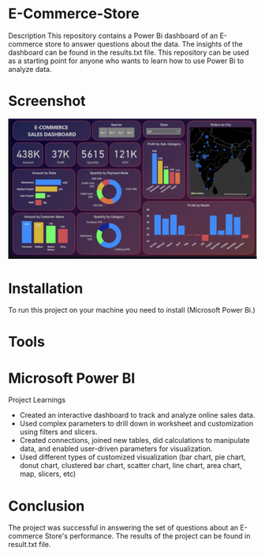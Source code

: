 # E-Commerce-Store

Description
This repository contains a Power Bi dashboard of an E-commerce store to answer questions about the data. The insights of the dashboard can be found in the results.txt file. This repository can be used as a starting point for anyone who wants to learn how to use Power Bi to analyze data.

# Screenshot

![image alt](https://github.com/yash7586/E-Commerce-Store/blob/main/Dashboard%20Preview.png)


# Installation

To run this project on your machine you need to install (Microsoft Power Bi.)

# Tools

# Microsoft Power BI

Project Learnings
* Created an interactive dashboard to track and analyze online sales data.
* Used complex parameters to drill down in worksheet and customization using filters and slicers.
* Created connections, joined new tables, did calculations to manipulate data, and enabled user-driven parameters for visualization.
* Used different types of customized visualization (bar chart, pie chart, donut chart, clustered bar chart, scatter chart, line chart, area chart, map, slicers, etc)

# Conclusion

The project was successful in answering the set of questions about an E-commerce Store's performance. The results of the project can be found in result.txt file.
